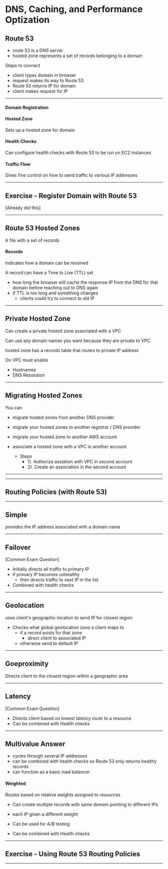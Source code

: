 # DNS, Caching, and Performance Optization

## Route 53
- route 53 is a DNS server
- hosted zone represents a set of records belonging to a domain

Steps to connect
- client types domain in browser
- request makes its way to Route 53
- Route 53 returns IP for domain
- client makes request for IP

---

#### Domain Registration

#### Hosted Zone
Sets up a hosted zone for domain

#### Health Checks
Can configure health checks with Route 53 to be run on EC2 instances

#### Traffic Flow
Gives fine control on how to send traffic to various IP addresses

---

## Exercise - Register Domain with Route 53

[Already did this]

---

## Route 53 Hosted Zones

A file with a set of records

#### Records
indicates how a domain can be resolved

A record can have a Time to Live (TTL) set
- how long the browser will cache the response IP from the DNS for that domain before reaching out to DNS again
- if TTL is too long and something changes
  - clients could try to connect to old IP

---

## Private Hosted Zone

Can create a private hosted zone associated with a VPC

Can use any domain names you want because they are private to VPC

hosted zone has a records table that routes to private IP address

On VPC must enable
- Hostnames
- DNS Resolution

---

## Migrating Hosted Zones

You can
- migrate hosted zones from another DNS provider
- migrate your hosted zones to another registrar / DNS provider
- migrate your hosted zone to another AWS account

- associate a hosted zone with a VPC in another account
  - Steps
    - 1). Authorize assiation with VPC in second account
    - 2). Create an association in the second account

---

---

## Routing Policies (with Route 53)

---

## Simple
provides the IP address associated with a domain name



---

## Failover
[Common Exam Question]
- Initially directs all traffic to primary IP
- if primary IP becomes unhealthy
  - then directs traffic to next IP in the list
- Combined with health checks

---

## Geolocation
uses client's geographic location to send IP for closest region

- Checks what global geolocation zone a client maps to
  - if a record exists for that zone
    - direct client to associated IP
  - otherwise send to default IP 


---

## Goeproximity
Directs client to the closest region within a geographic area

---

## Latency
[Common Exam Question]
- Directs client based on lowest latency route to a resource
- Can be combined with Health checks

---

## Multivalue Answer
- cycles through several IP addresses
- can be combined with health checks so Route 53 only returns healthy records
- can function as a basic load balancer

#### Weighted
Routes based on relative weights assigned to resources

- Can create multiple records with same domain pointing to different IPs
- each IP given a different weight
- Can be used for A/B testing

- Can be combined with Health checks
---

## Exercise - Using Route 53 Routing Policies



---